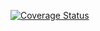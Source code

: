 [![Coverage Status](https://coveralls.io/repos/github/Dukfils/Free-Mentors/badge.svg?branch=develop)](https://coveralls.io/github/Dukfils/Free-Mentors?branch=develop)
